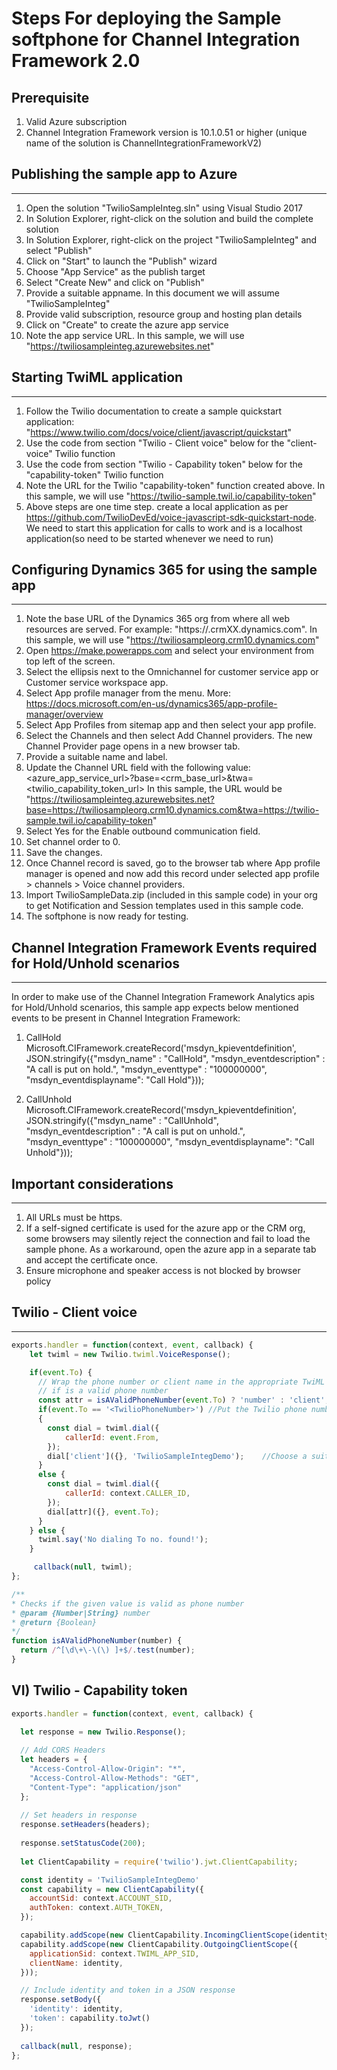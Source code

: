 # Steps For deploying the Sample softphone for Channel Integration Framework 2.0

Prerequisite
------------------------------------------------------------------------------
1. Valid Azure subscription 
2. Channel Integration Framework version is 10.1.0.51 or higher (unique name of the solution is ChannelIntegrationFrameworkV2)

## Publishing the sample app to Azure
-------------------------------------
1. Open the solution "TwilioSampleInteg.sln" using Visual Studio 2017
2. In Solution Explorer, right-click on the solution and build the complete solution
3. In Solution Explorer, right-click on the project "TwilioSampleInteg"  and select "Publish"
4. Click on "Start" to launch the "Publish" wizard
5. Choose "App Service" as the publish target
6. Select "Create New" and click on "Publish"
7. Provide a suitable appname. In this document we will assume "TwilioSampleInteg"
8. Provide valid subscription, resource group and hosting plan details
9. Click on "Create" to create the azure app service
10. Note the app service URL. In this sample, we will use "https://twiliosampleinteg.azurewebsites.net"

## Starting TwiML application
-----------------------------------------------------------
1. Follow the Twilio documentation to create a sample quickstart application: "https://www.twilio.com/docs/voice/client/javascript/quickstart"
2. Use the code from section "Twilio - Client voice" below for the "client-voice" Twilio function
3. Use the code from section "Twilio - Capability token" below for the "capability-token" Twilio function
4. Note the URL for the Twilio "capability-token" function created above. In this sample, we will use "https://twilio-sample.twil.io/capability-token"
5. Above steps are one time step. create a local application as per https://github.com/TwilioDevEd/voice-javascript-sdk-quickstart-node. We need to start this application for calls to work and is a localhost application(so need to be started whenever we need to run)

## Configuring Dynamics 365 for using the sample app
------------------------------------------------------
1. Note the base URL of the Dynamics 365 org from where all web resources are served. For example: "https://<orgname>.crmXX.dynamics.com". In this sample, we will use "https://twiliosampleorg.crm10.dynamics.com"
2. Open  https://make.powerapps.com and select your environment from top left of the screen.
3. Select the ellipsis next to the Omnichannel for customer service app or Customer service workspace app.
4. Select App profile manager from the menu. More: https://docs.microsoft.com/en-us/dynamics365/app-profile-manager/overview
5. Select App Profiles from sitemap app and then select your app profile.
6. Select the Channels and then select Add Channel providers. The new Channel Provider page opens in a new browser tab.
7. Provide a suitable name and label.
8. Update the Channel URL field with the following value: 
    <azure_app_service_url>?base=<crm_base_url>&twa=<twilio_capability_token_url> In this sample, the URL would be "https://twiliosampleinteg.azurewebsites.net?base=https://twiliosampleorg.crm10.dynamics.com&twa=https://twilio-sample.twil.io/capability-token"
9. Select Yes for the Enable outbound communication field.
10. Set channel order to 0.
11. Save the changes.
12. Once Channel record is saved, go to the browser tab where App profile manager is opened and now add this record under selected app profile > channels > Voice channel providers. 
13. Import TwilioSampleData.zip (included in this sample code) in your org to get Notification and Session templates used in this sample code.
14. The softphone is now ready for testing.

## Channel Integration Framework Events required for Hold/Unhold scenarios
--------------------------------------------------------------------------

In order to make use of the Channel Integration Framework Analytics apis for Hold/Unhold scenarios, this sample app expects below mentioned events to be present in Channel Integration Framework:
1. CallHold
Microsoft.CIFramework.createRecord('msdyn_kpieventdefinition', JSON.stringify({"msdyn_name" : "CallHold", "msdyn_eventdescription" : "A call is put on hold.", "msdyn_eventtype" : "100000000", "msdyn_eventdisplayname": "Call Hold"}));

2. CallUnhold
Microsoft.CIFramework.createRecord('msdyn_kpieventdefinition', JSON.stringify({"msdyn_name" : "CallUnhold", "msdyn_eventdescription" : "A call is put on unhold.", "msdyn_eventtype" : "100000000", "msdyn_eventdisplayname": "Call Unhold"}));

## Important considerations
----------------------------
1. All URLs must be https.
2. If a self-signed certificate is used for the azure app or the CRM org, some browsers may silently reject the connection and fail to load the sample phone. As a workaround, open the azure app in a separate tab and accept the certificate once.
3. Ensure microphone and speaker access is not blocked by browser policy


## Twilio - Client voice
--------------------------

```javascript
exports.handler = function(context, event, callback) {
    let twiml = new Twilio.twiml.VoiceResponse();

    if(event.To) {
      // Wrap the phone number or client name in the appropriate TwiML verb
      // if is a valid phone number
      const attr = isAValidPhoneNumber(event.To) ? 'number' : 'client';
      if(event.To == '<TwilioPhoneNumber>')	//Put the Twilio phone number to be used for this sample here
      {
        const dial = twiml.dial({
            callerId: event.From,
        });
        dial['client']({}, 'TwilioSampleIntegDemo');    //Choose a suitable client name here
      }
      else {
        const dial = twiml.dial({
            callerId: context.CALLER_ID,
        });
        dial[attr]({}, event.To);
      }
    } else {
      twiml.say('No dialing To no. found!');
    }

     callback(null, twiml);
};

/**
* Checks if the given value is valid as phone number
* @param {Number|String} number
* @return {Boolean}
*/
function isAValidPhoneNumber(number) {
  return /^[\d\+\-\(\) ]+$/.test(number);
}
```

VI) Twilio - Capability token
------------------------------

```javascript
exports.handler = function(context, event, callback) {
  
  let response = new Twilio.Response();

  // Add CORS Headers
  let headers = {
    "Access-Control-Allow-Origin": "*",
    "Access-Control-Allow-Methods": "GET",
    "Content-Type": "application/json"
  };
    
  // Set headers in response
  response.setHeaders(headers);
  
  response.setStatusCode(200);
  
  let ClientCapability = require('twilio').jwt.ClientCapability;

  const identity = 'TwilioSampleIntegDemo'
  const capability = new ClientCapability({
    accountSid: context.ACCOUNT_SID,
    authToken: context.AUTH_TOKEN,
  });

  capability.addScope(new ClientCapability.IncomingClientScope(identity));
  capability.addScope(new ClientCapability.OutgoingClientScope({
    applicationSid: context.TWIML_APP_SID,
    clientName: identity,
  }));

  // Include identity and token in a JSON response
  response.setBody({
    'identity': identity,
    'token': capability.toJwt()
  });
  
  callback(null, response);
};
```